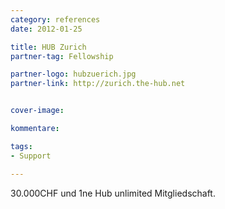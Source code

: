 ```yaml
---
category: references
date: 2012-01-25

title: HUB Zurich
partner-tag: Fellowship

partner-logo: hubzuerich.jpg
partner-link: http://zurich.the-hub.net


cover-image: 

kommentare:

tags:
- Support

---
```


30.000CHF und 1ne Hub unlimited Mitgliedschaft.